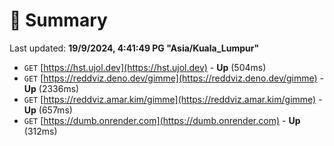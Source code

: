 # 📖 Summary
Last updated: **19/9/2024, 4:41:49 PG "Asia/Kuala_Lumpur"**

- `GET` [https://hst.ujol.dev](https://hst.ujol.dev) - **Up** (504ms)
- `GET` [https://reddviz.deno.dev/gimme](https://reddviz.deno.dev/gimme) - **Up** (2336ms)
- `GET` [https://reddviz.amar.kim/gimme](https://reddviz.amar.kim/gimme) - **Up** (657ms)
- `GET` [https://dumb.onrender.com](https://dumb.onrender.com) - **Up** (312ms)
